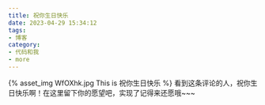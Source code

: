 ```yaml
---
title: 祝你生日快乐
date: 2023-04-29 15:34:12
tags:
- 博客
category:
- 代码和我
- more
---
```

{% asset_img WfOXhk.jpg This is 祝你生日快乐 %}
看到这条评论的人，祝你生日快乐啊！在这里留下你的愿望吧，实现了记得来还愿哦~~~